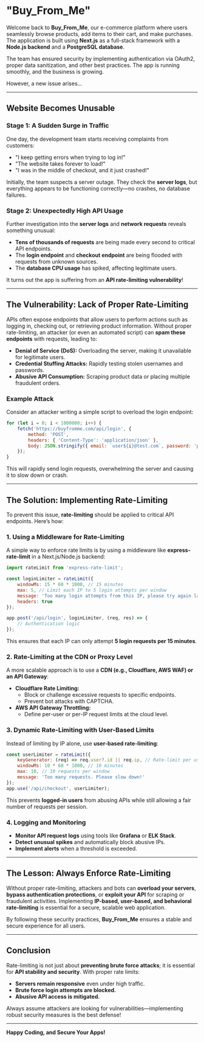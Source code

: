 # "Buy_From_Me"
Welcome back to **Buy_From_Me**, our e-commerce platform where users seamlessly browse products, add items to their cart, and make purchases. The application is built using **Next.js** as a full-stack framework with a **Node.js backend** and a **PostgreSQL database**.

The team has ensured security by implementing authentication via OAuth2, proper data sanitization, and other best practices. The app is running smoothly, and the business is growing.

However, a new issue arises...

---

## Website Becomes Unusable
### Stage 1: A Sudden Surge in Traffic
One day, the development team starts receiving complaints from customers:
- "I keep getting errors when trying to log in!"
- "The website takes forever to load!"
- "I was in the middle of checkout, and it just crashed!"

Initially, the team suspects a server outage. They check the **server logs**, but everything appears to be functioning correctly—no crashes, no database failures.

### Stage 2: Unexpectedly High API Usage
Further investigation into the **server logs** and **network requests** reveals something unusual:
- **Tens of thousands of requests** are being made every second to critical API endpoints.
- The **login endpoint** and **checkout endpoint** are being flooded with requests from unknown sources.
- The **database CPU usage** has spiked, affecting legitimate users.

It turns out the app is suffering from an **API rate-limiting vulnerability**!

---

## The Vulnerability: Lack of Proper Rate-Limiting
APIs often expose endpoints that allow users to perform actions such as logging in, checking out, or retrieving product information. Without proper rate-limiting, an attacker (or even an automated script) can **spam these endpoints** with requests, leading to:
- **Denial of Service (DoS):** Overloading the server, making it unavailable for legitimate users.
- **Credential Stuffing Attacks:** Rapidly testing stolen usernames and passwords.
- **Abusive API Consumption:** Scraping product data or placing multiple fraudulent orders.

### Example Attack
Consider an attacker writing a simple script to overload the login endpoint:
```javascript
for (let i = 0; i < 1000000; i++) {
    fetch('https://buyfromme.com/api/login', {
        method: 'POST',
        headers: { 'Content-Type': 'application/json' },
        body: JSON.stringify({ email: `user${i}@test.com`, password: 'password123' })
    });
}
```
This will rapidly send login requests, overwhelming the server and causing it to slow down or crash.

---

## The Solution: Implementing Rate-Limiting
To prevent this issue, **rate-limiting** should be applied to critical API endpoints. Here’s how:

### 1. **Using a Middleware for Rate-Limiting**
A simple way to enforce rate limits is by using a middleware like **express-rate-limit** in a Next.js/Node.js backend:
```javascript
import rateLimit from 'express-rate-limit';

const loginLimiter = rateLimit({
    windowMs: 15 * 60 * 1000, // 15 minutes
    max: 5, // Limit each IP to 5 login attempts per window
    message: 'Too many login attempts from this IP, please try again later.',
    headers: true
});

app.post('/api/login', loginLimiter, (req, res) => {
    // Authentication logic
});
```
This ensures that each IP can only attempt **5 login requests per 15 minutes**.

### 2. **Rate-Limiting at the CDN or Proxy Level**
A more scalable approach is to use a **CDN (e.g., Cloudflare, AWS WAF) or an API Gateway**:
- **Cloudflare Rate Limiting:**
  - Block or challenge excessive requests to specific endpoints.
  - Prevent bot attacks with CAPTCHA.
- **AWS API Gateway Throttling:**
  - Define per-user or per-IP request limits at the cloud level.
  
### 3. **Dynamic Rate-Limiting with User-Based Limits**
Instead of limiting by IP alone, use **user-based rate-limiting**:
```javascript
const userLimiter = rateLimit({
    keyGenerator: (req) => req.user?.id || req.ip, // Rate-limit per user ID
    windowMs: 10 * 60 * 1000, // 10 minutes
    max: 10, // 10 requests per window
    message: 'Too many requests. Please slow down!'
});
app.use('/api/checkout', userLimiter);
```
This prevents **logged-in users** from abusing APIs while still allowing a fair number of requests per session.

### 4. **Logging and Monitoring**
- **Monitor API request logs** using tools like **Grafana** or **ELK Stack**.
- **Detect unusual spikes** and automatically block abusive IPs.
- **Implement alerts** when a threshold is exceeded.

---

## The Lesson: Always Enforce Rate-Limiting
Without proper rate-limiting, attackers and bots can **overload your servers**, **bypass authentication protections**, or **exploit your API** for scraping or fraudulent activities. Implementing **IP-based, user-based, and behavioral rate-limiting** is essential for a secure, scalable web application.

By following these security practices, **Buy_From_Me** ensures a stable and secure experience for all users.

---

## Conclusion
Rate-limiting is not just about **preventing brute force attacks**; it is essential for **API stability and security**. With proper rate limits:
- **Servers remain responsive** even under high traffic.
- **Brute force login attempts are blocked.**
- **Abusive API access is mitigated.**

Always assume attackers are looking for vulnerabilities—implementing robust security measures is the best defense!

---

**Happy Coding, and Secure Your Apps!**

